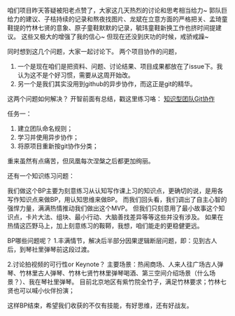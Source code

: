 咱们项目昨天答疑被阳老点赞了，大家这几天热烈的讨论和思考相当给力~
郭队巨给力的建议、子桔持续的记录和熬夜找图片、龙斌在立意方面的严格把关、孟琦童鞋提的竹林七贤的意象、原子童鞋默默的记录，毓玮童鞋新换工作也挤时间提建议。
这些又极大的增强了我的信心~
但现在还没到庆功的时候，戒骄戒躁~

同时想到这几个问题，大家一起讨论下。
两个项目协作的问题，
1.  一个是现在咱们是把资料、问题、讨论结果、项目成果都放在了issue下。我认为这不是个好习惯，需要从这周开始改。
2. 另一个是我们其实没用到github的异步协作，而这正是git的精华。

这两个问题如何解决？
开智前面有总结，戳这里练习咯：
[知识型团队Git协作](Githubhttp://ishanshan.top/community/HbGitHubCooperate.html)

任务一：
1. 建立团队命名规则；
2. 学习并使用异步协作；
3. 将原项目重新按git协作分类；

重来虽然有点痛苦，但凤凰每次涅槃之后都更加绚丽。


还有一个知识练习问题：

我们做这个BP主要为刻意练习从认知写作课上习的知识点，更确切的说，是用各写作知识点来做BP，用认知思维来做BP。
而我们回头看，我们调出了自主心智的强悍力量，满满热情推动我们做出这个MVP。
但我们只刻意用了最小故事这个知识点，卡片大法、组块、最小行动、大脑善找差异等等这些并没有涉及。
如果在热情这匹野马上，加上刻意练习的鞍鞯，我想，咱们能走的更稳健更远。


BP哪些问题呢？
1.丰满情节，解决后半部分因果逻辑断层问题，即：见到古人后，到琴社里弹琴前这段过渡。

2.讨论拍视频的可行性or Keynote？
主要场景：热闹商场、人来人往广场古人弹琴、竹林里古人弹琴、竹林七贤竹林里弹琴喝酒、第三空间介绍场景（什么场景？）、我在琴社里弹琴。
目前北京地区有紫竹院全竹子，满足竹林要求；竹林七贤也可以喊小伙伴扮演；


这样BP结束，希望我们收获的不仅有技能，有好思维，还有好战友。
